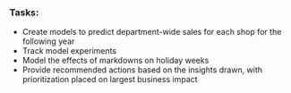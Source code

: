 ### Tasks:
* Create models to predict department-wide sales for each shop for the following year
* Track model experiments
* Model the effects of markdowns on holiday weeks
* Provide recommended actions based on the insights drawn, with prioritization placed on largest business impact